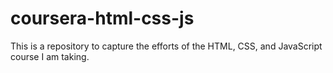 # coursera-html-css-js
This is a repository to capture the efforts of the HTML, CSS, and JavaScript course I am taking.
